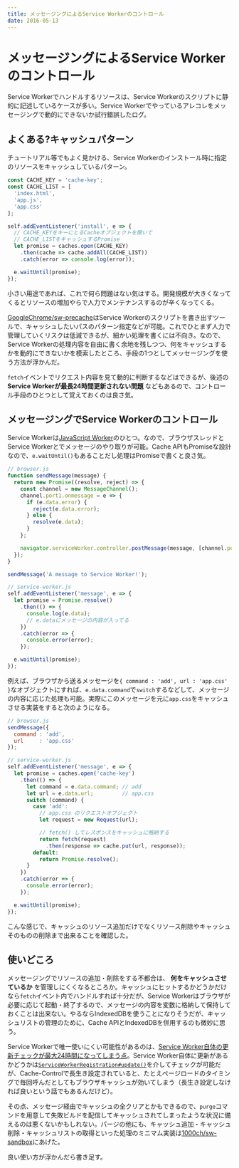 ```yaml
---
title: メッセージングによるService Workerのコントロール
date: 2016-05-13
---
```


# メッセージングによるService Workerのコントロール

Service Workerでハンドルするリソースは、Service Workerのスクリプトに静的に記述しているケースが多い。Service Workerでやっているアレコレをメッセージングで動的にできないか試行錯誤したログ。

## よくある?キャッシュパターン

チュートリアル等でもよく見かける、Service Workerのインストール時に指定のリソースをキャッシュしているパターン。

```javascript
const CACHE_KEY = 'cache-key';
const CACHE_LIST = [
  'index.html',
  'app.js',
  'app.css'
];

self.addEventListener('install', e => {
  // CACHE_KEYをキーにとるCacheオブジェクトを開いて
  // CACHE_LISTをキャッシュするPromise
  let promise = caches.open(CACHE_KEY)
    .then(cache => cache.addAll(CACHE_LIST))
    .catch(error => console.log(error));

  e.waitUntil(promise);
});
```

小さい用途であれば、これで何ら問題はない気はする。開発規模が大きくなってくるとリソースの増加やらで人力でメンテナンスするのが辛くなってくる。

[GoogleChrome/sw-precache](https://github.com/GoogleChrome/sw-precache)はService Workerのスクリプトを書き出すツールで、キャッシュしたいパスのパターン指定などが可能。これでひとまず人力で管理していくリスクは低減できるが、細かい処理を書くには不向き。なので、Service Workerの処理内容を自由に書く余地を残しつつ、何をキャッシュするかを動的にできないかを模索したところ、手段の1つとしてメッセージングを使う方法が浮かんだ。

`fetch`イベントでリクエスト内容を見て動的に判断するなどはできるが、後述の **Service Workerが最長24時間更新されない問題** などもあるので、コントロール手段のひとつとして覚えておくのは良さ気。

## メッセージングでService Workerのコントロール

Service Workerは[JavaScript Worker](http://www.html5rocks.com/ja/tutorials/workers/basics/)のひとつ。なので、ブラウザスレッドとService Workerとでメッセージのやり取りが可能。Cache APIもPromiseな設計なので、`e.waitUntil()`もあることだし処理はPromiseで書くと良さ気。

```javascript
// browser.js
function sendMessage(message) {
  return new Promise((resolve, reject) => {
    const channel = new MessageChannel();
    channel.port1.onmessage = e => {
      if (e.data.error) {
        reject(e.data.error);
      } else {
        resolve(e.data);
      }
    };

    navigator.serviceWorker.controller.postMessage(message, [channel.port2]);
  });
}

sendMessage('A message to Service Worker!');
```

```javascript
// service-worker.js
self.addEventListener('message', e => {
  let promise = Promise.resolve()
    .then(() => {
      console.log(e.data);
      // e.dataにメッセージの内容が入ってる
    })
    .catch(error => {
      console.error(error);
    });

  e.waitUntil(promise);
});
```

例えば、ブラウザから送るメッセージを`{ command : 'add', url : 'app.css' }`なオブジェクトにすれば、`e.data.command`で`switch`するなどして、メッセージの内容に応じた処理も可能。実際にこのメッセージを元に`app.css`をキャッシュさせる実装をすると次のようになる。

```javascript
// browser.js
sendMessage({
  command : 'add',
  url     : 'app.css'
});
```

```javascript
// service-worker.js
self.addEventListener('message', e => {
  let promise = caches.open('cache-key')
    .then(() => {
      let command = e.data.command; // add
      let url = e.data.url;         // app.css
      switch (command) {
        case 'add':
          // app.css のリクエストオブジェクト
          let request = new Request(url);

          // fetch() してレスポンスをキャッシュに格納する
          return fetch(request)
            .then(response => cache.put(url, response));
        default:
          return Promise.resolve();
      }
    })
    .catch(error => {
      console.error(error);
    });

  e.waitUntil(promise);
});
```

こんな感じで、キャッシュのリソース追加だけでなくリソース削除やキャッシュそのものの削除まで出来ることを確認した。

## 使いどころ

メッセージングでリソースの追加・削除をする不都合は、 **何をキャッシュさせているか** を管理しにくくなるところか。キャッシュにヒットするかどうかだけなら`fetch`イベント内でハンドルすれば十分だが、Service Workerはブラウザが必要に応じて起動・終了するので、メッセージの内容を変数に格納して保持しておくことは出来ない。やるならIndexedDBを使うことになりそうだが、キャッシュリストの管理のために、Cache APIとIndexedDBを併用するのも微妙に思う。

Service Workerで唯一使いにくい可能性があるのは、[Service Worker自体の更新チェックが最大24時間になってしまう点](http://blog.nhiroki.jp/2015/06/22/service-worker-update)。Service Worker自体に更新があるかどうかは[`ServiceWorkerRegistration#update()`](https://slightlyoff.github.io/ServiceWorker/spec/service_worker/index.html#service-worker-registration-update-method)を介してチェックが可能だが、Cache-Controlで長生き設定されていると、たとえページロードのタイミングで毎回呼んだとしてもブラウザキャッシュが効いてしまう（長生き設定しなければ良いという話でもあるんだけど）。

その点、メッセージ経由でキャッシュの全クリアとかもできるので、`purge`コマンドを用意して失敗ビルドを配信してキャッシュされてしまったような状況に備えるのは悪くないかもしれない。パージの他にも、キャッシュ追加・キャッシュ削除・キャッシュリストの取得といった処理のミニマム実装は[1000ch/sw-sandbox](https://github.com/1000ch/sw-sandbox)にあげた。

良い使い方が浮かんだら書き足す。
